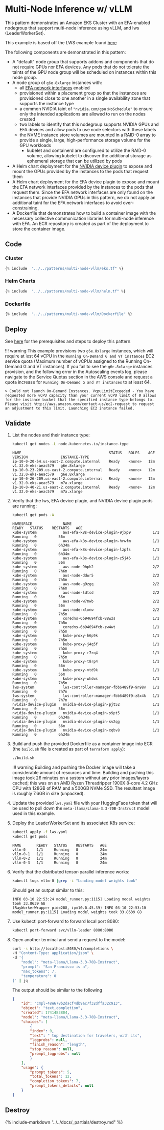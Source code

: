 # Multi-Node Inference w/ vLLM

This pattern demonstrates an Amazon EKS Cluster with an EFA-enabled nodegroup that support multi-node inference using vLLM, and lws (LeaderWorkerSet).

This example is based off the LWS example found [here](https://github.com/kubernetes-sigs/lws/tree/main/docs/examples/vllm/GPU)

The following components are demonstrated in this pattern:

- A "default" node group that supports addons and components that do not require GPUs nor EFA devices. Any pods that do not tolerate the taints of the GPU node group will be scheduled on instances within this node group.
- A node group of `g6e.8xlarge` instances with:
    - all [EFA network interfaces](https://docs.aws.amazon.com/AWSEC2/latest/UserGuide/efa.html) enabled
    - provisioned within a placement group so that the instances are provisioned close to one another in a single availability zone that supports the instance type
    - a common NVIDIA taint of `"nvidia.com/gpu:NoSchedule"` to ensure only the intended applications are allowed to run on the nodes created
    - two labels to identify that this nodegroup supports NVIDIA GPUs and EFA devices and allow pods to use node selectors with these labels
    - the NVME instance store volumes are mounted in a RAID-0 array to provide a single, large, high-performance storage volume for the GPU workloads
        - kubelet and containerd are configured to utilize the RAID-0 volume, allowing kubelet to discover the additional storage as ephemeral storage that can be utilized by pods
- A Helm chart deployment for the [NVIDIA device plugin](https://github.com/NVIDIA/k8s-device-plugin) to expose and mount the GPUs provided by the instances to the pods that request them
- A Helm chart deployment for the EFA device plugin to expose and mount the EFA network interfaces provided by the instances to the pods that request them. Since the EFA network interfaces are only found on the instances that provide NVIDIA GPUs in this pattern, we do not apply an additional taint for the EFA network interfaces to avoid over-constraining.
- A Dockerfile that demonstrates how to build a container image with the necessary collective communication libraries for multi-node inference with EFA. An ECR repository is created as part of the deployment to store the container image.

## Code

### Cluster

```terraform hl_lines="32-34 52-99"
{% include  "../../patterns/multi-node-vllm/eks.tf" %}
```

### Helm Charts

```terraform hl_lines="39-56"
{% include  "../../patterns/multi-node-vllm/helm.tf" %}
```

### Dockerfile

```dockerfile hl_lines="44-45 48-120"
{% include  "../../patterns/multi-node-vllm/Dockerfile" %}
```

## Deploy

See [here](https://aws-ia.github.io/terraform-aws-eks-blueprints/getting-started/#prerequisites) for the prerequisites and steps to deploy this pattern.

!!! warning
    This example provisions two `g6e.8xlarge` instances, which will require at lest 64 vCPU in the `Running On-Demand G and VT instances` EC2 service quota (Maximum number of vCPUs assigned to the Running On-Demand G and VT instances). If you fail to see the `g6e.8xlarge` instances provision, and the following error in the Autoscaling events log, please navigate to the Service Quotas section in the AWS console and request a quota increase for `Running On-Demand G and VT instances` to at least 64.

    > Could not launch On-Demand Instances. VcpuLimitExceeded - You have requested more vCPU capacity than your current vCPU limit of 0 allows for the instance bucket that the specified instance type belongs to. Please visit http://aws.amazon.com/contact-us/ec2-request to request an adjustment to this limit. Launching EC2 instance failed.

## Validate

1. List the nodes and their instance type:

    ```sh
    kubectl get nodes -L node.kubernetes.io/instance-type
    ```

    ```text
    NAME                                        STATUS   ROLES    AGE    VERSION               INSTANCE-TYPE
    ip-10-0-20-54.us-east-2.compute.internal    Ready    <none>   12m    v1.32.0-eks-aeac579   g6e.8xlarge
    ip-10-0-23-209.us-east-2.compute.internal   Ready    <none>   12m    v1.32.0-eks-aeac579   g6e.8xlarge
    ip-10-0-26-209.us-east-2.compute.internal   Ready    <none>   12m    v1.32.0-eks-aeac579   m7a.xlarge
    ip-10-0-40-21.us-east-2.compute.internal    Ready    <none>   12m    v1.32.0-eks-aeac579   m7a.xlarge
    ```

2. Verify that the lws, EFA device plugin, and NVIDIA device plugin pods are running:

    ```sh
    kubectl get pods -A
    ```

    ```text
    NAMESPACE              NAME                                     READY   STATUS    RESTARTS   AGE
    kube-system            aws-efa-k8s-device-plugin-9jxp9          1/1     Running   0          56m
    kube-system            aws-efa-k8s-device-plugin-hrwfm          1/1     Running   0          6h34m
    kube-system            aws-efa-k8s-device-plugin-lzpfs          1/1     Running   0          6h34m
    kube-system            aws-efa-k8s-device-plugin-z5j46          1/1     Running   0          56m
    kube-system            aws-node-9hph2                           2/2     Running   0          7h6m
    kube-system            aws-node-ddwr5                           2/2     Running   0          7h5m
    kube-system            aws-node-g9zgq                           2/2     Running   0          7h6m
    kube-system            aws-node-ldtsd                           2/2     Running   0          56m
    kube-system            aws-node-w7mwb                           2/2     Running   0          56m
    kube-system            aws-node-xlxnw                           2/2     Running   0          7h5m
    kube-system            coredns-6b94694fcb-88wzs                 1/1     Running   0          7h5m
    kube-system            coredns-6b94694fcb-zw4wt                 1/1     Running   0          7h5m
    kube-system            kube-proxy-h6p9k                         1/1     Running   0          7h5m
    kube-system            kube-proxy-j4q5f                         1/1     Running   0          7h5m
    kube-system            kube-proxy-r7rq4                         1/1     Running   0          7h5m
    kube-system            kube-proxy-t8rp4                         1/1     Running   0          56m
    kube-system            kube-proxy-vtd9k                         1/1     Running   0          56m
    kube-system            kube-proxy-whdws                         1/1     Running   0          7h5m
    lws-system             lws-controller-manager-fbb6489f9-9n98v   1/1     Running   0          7h7m
    lws-system             lws-controller-manager-fbb6489f9-z8x4k   1/1     Running   0          7h7m
    nvidia-device-plugin   nvidia-device-plugin-pjt52               1/1     Running   0          56m
    nvidia-device-plugin   nvidia-device-plugin-s9pt5               1/1     Running   0          6h34m
    nvidia-device-plugin   nvidia-device-plugin-sv2qg               1/1     Running   0          56m
    nvidia-device-plugin   nvidia-device-plugin-xqbv8               1/1     Running   0          6h34m
    ```

3. Build and push the provided Dockerfile as a container image into ECR (the `build.sh` file is created as part of `terraform apply`):

    ```sh
    ./build.sh
    ```

    !!! warning
        Building and pushing the Docker image will take a considerable amount of resources and time. Building and pushing this image took 26 minutes on a system without any prior images/layers cached; this was on an AMD Ryzen Threadripper 1900X 8-core 4.2 GHz CPU with 128GB of RAM and a 500GB NVMe SSD. The resultant image is roughly 7.6GB in size (unpacked).

4. Update the provided `lws.yaml` file with your HuggingFace token that will be used to pull down the `meta-llama/Llama-3.3-70B-Instruct` model used in this example.

5. Deploy the LeaderWorkerSet and its associated K8s service:

    ```sh
    kubectl apply -f lws.yaml
    kubectl get pods
    ```

    ```text
    NAME       READY   STATUS    RESTARTS   AGE
    vllm-0     1/1     Running   0          24m
    vllm-0-1   1/1     Running   0          24m
    vllm-0-2   1/1     Running   0          24m
    vllm-0-3   1/1     Running   0          24m
    ```

6. Verify that the distributed tensor-parallel inference works:

    ```sh
    kubectl logs vllm-0 |grep -i "Loading model weights took"
    ```

    Should get an output similar to this:

    ```text
    INFO 03-10 22:53:24 model_runner.py:1115] Loading model weights took 33.8639 GB
    (RayWorkerWrapper pid=208, ip=10.0.45.39) INFO 03-10 22:53:10 model_runner.py:1115] Loading model weights took 33.8639 GB
    ```

7. Use kubectl port-forward to forward local port 8080:

    ```sh
    kubectl port-forward svc/vllm-leader 8080:8080
    ```

8. Open another terminal and send a request to the model:

    ```sh
    curl -s http://localhost:8080/v1/completions \
    -H "Content-Type: application/json" \
    -d '{
        "model": "meta-llama/Llama-3.3-70B-Instruct",
        "prompt": "San Francisco is a",
        "max_tokens": 7,
        "temperature": 0
    }' | jq
    ```

    The output should be similar to the following

    ```json
    {
        "id": "cmpl-48e678b2dacf4db9ac7f32dffa32c913",
        "object": "text_completion",
        "created": 1741483804,
        "model": "meta-llama/Llama-3.3-70B-Instruct",
        "choices": [
            {
            "index": 0,
            "text": " top destination for travelers, with its",
            "logprobs": null,
            "finish_reason": "length",
            "stop_reason": null,
            "prompt_logprobs": null
            }
        ],
        "usage": {
            "prompt_tokens": 5,
            "total_tokens": 12,
            "completion_tokens": 7,
            "prompt_tokens_details": null
        }
    }
    ```

## Destroy

{%
   include-markdown "../../docs/_partials/destroy.md"
%}
